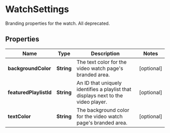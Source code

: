 

# WatchSettings

Branding properties for the watch. All deprecated.

## Properties

Name | Type | Description | Notes
------------ | ------------- | ------------- | -------------
**backgroundColor** | **String** | The text color for the video watch page&#39;s branded area. |  [optional]
**featuredPlaylistId** | **String** | An ID that uniquely identifies a playlist that displays next to the video player. |  [optional]
**textColor** | **String** | The background color for the video watch page&#39;s branded area. |  [optional]



